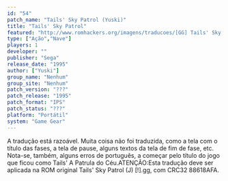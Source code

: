 ```yaml
---
id: "54"
patch_name: "Tails' Sky Patrol (Yuski)"
title: "Tails' Sky Patrol"
featured: "http://www.romhackers.org/imagens/traducoes/[GG] Tails' Sky Patrol - Yuski - 1.png"
type: ["Ação","Nave"]
players: 1
developer: ""
publisher: "Sega"
release_date: "1995"
author: ["Yuski"]
group_name: "Nenhum"
group_site: "Nenhum"
patch_version: "???"
patch_release: "1995"
patch_format: "IPS"
patch_status: "???"
platform: "Portátil"
system: "Game Gear"
---
```


A tradução está razoável. Muita coisa não foi traduzida, como a tela com o título das fases, a tela de pause, alguns textos da tela de fim de fase, etc. Nota-se, também, alguns erros de português, a começar pelo título do jogo que ficou como Tails' A Patrula do Céu.ATENÇÃO:Esta tradução deve ser aplicada na ROM original Tails' Sky Patrol (J) [!].gg, com CRC32 88618AFA.